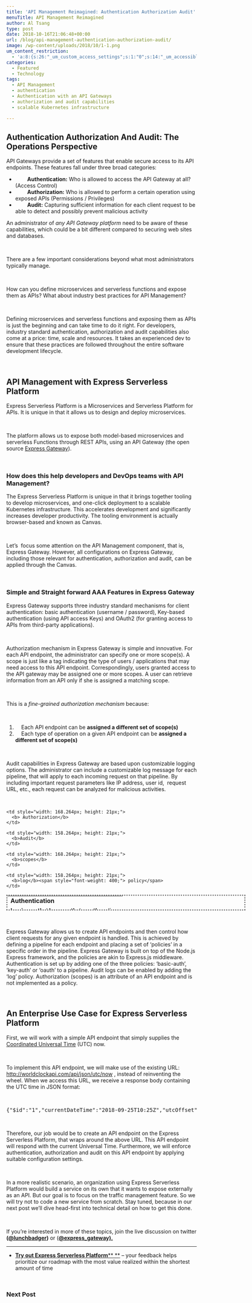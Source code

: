 ```yaml
---
title: 'API Management Reimagined: Authentication Authorization Audit'
menuTitle: API Management Reimagined
author: Al Tsang
type: post
date: 2018-10-16T21:06:48+00:00
url: /blog/api-management-authentication-authorization-audit/
image: /wp-content/uploads/2018/10/1-1.png
um_content_restriction:
  - 'a:8:{s:26:"_um_custom_access_settings";s:1:"0";s:14:"_um_accessible";s:1:"0";s:19:"_um_noaccess_action";s:1:"0";s:30:"_um_restrict_by_custom_message";s:1:"0";s:27:"_um_restrict_custom_message";s:0:"";s:19:"_um_access_redirect";s:1:"0";s:23:"_um_access_redirect_url";s:0:"";s:28:"_um_access_hide_from_queries";s:1:"0";}'
categories:
  - Featured
  - Technology
tags:
  - API Management
  - authentication
  - Authentication with an API Gateways
  - authorization and audit capabilities
  - scalable Kubernetes infrastructure

---
```

## **Authentication Authorization And Audit: The Operations Perspective**

<span style="font-weight: 400;">API Gateways provide a set of features that enable secure access to its API endpoints. These features fall under three broad categories:</span>

  *  <span style="font-weight: 400;">        <strong>Authentication:</strong> Who is allowed to access the API Gateway at all? (Access Control)</span>
  *  <span style="font-weight: 400;">        <strong>Authorization:</strong> Who is allowed to perform a certain operation using exposed APIs (Permissions / Privileges)</span>
  *  <span style="font-weight: 400;">        <strong>Audit:</strong> Capturing sufficient information for each client request to be able to detect and possibly prevent malicious activity</span>

<span style="font-weight: 400;">An administrator of <em>any API Gateway platform</em> need to be aware of these capabilities, which could be a bit different compared to securing web sites and databases.</span>

&nbsp;

<span style="font-weight: 400;">There are a few important considerations beyond what most administrators typically manage.</span>

&nbsp;

<span style="font-weight: 400;">How can you define microservices and serverless functions and expose them as APIs? </span><span style="font-weight: 400;">What about industry best practices for API Management?</span>

&nbsp;

<span style="font-weight: 400;">Defining microservices and serverless functions and exposing them as APIs is just the beginning and can take time to do it right. For developers, industry standard authentication, authorization and audit capabilities also come at a price: time, scale and resources. It takes an experienced dev to ensure that these practices are followed throughout the entire software development lifecycle. </span>

&nbsp;

## **API Management with Express Serverless Platform**

<span style="font-weight: 400;">Express Serverless Platform is a Microservices and Serverless Platform for APIs. It is unique in that it allows us to design and deploy microservices.</span>

&nbsp;

<span style="font-weight: 400;">The platform allows us to expose both model-based microservices and serverless Functions through REST APIs, using an API Gateway (the open source</span> [<span style="font-weight: 400;">Express Gateway</span>][1]<span style="font-weight: 400;">).</span>

&nbsp;

### How does this help developers and DevOps teams with API Management?

<span style="font-weight: 400;">The Express Serverless Platform is unique in that it brings together tooling to develop microservices, and one-click deployment to a scalable Kubernetes infrastructure. This accelerates development and significantly increases developer productivity. The tooling environment is actually browser-based and known as Canvas.</span>

&nbsp;

<span style="font-weight: 400;">Let&#8217;s  focus some attention on the API Management component, that is, Express Gateway. However, all configurations on Express Gateway, including those relevant for authentication, authorization and audit, can be applied through the Canvas.</span>

&nbsp;

### **Simple and Straight forward AAA Features in Express Gateway**

<span style="font-weight: 400;">Express Gateway supports three industry standard mechanisms for client authentication: basic authentication (username / password), Key-based authentication (using API access Keys) and OAuth2 (for granting access to APIs from third-party applications).</span>

&nbsp;

<span style="font-weight: 400;">Authorization mechanism in Express Gateway is simple and innovative. For each API endpoint, the administrator can specify one or more scope(s). A scope is just like a tag indicating the type of users / applications that may need access to this API endpoint. Correspondingly, users granted access to the API gateway may be assigned one or more scopes. A user can retrieve information from an API only if she is assigned a matching scope.</span>

&nbsp;

<span style="font-weight: 400;">This is a <em>fine-grained authorization mechanism</em> because:</span>

&nbsp;

  1.  <span style="font-weight: 400;">    Each API endpoint can be <strong>assigned a different set of scope(s)</strong></span>
  2.  <span style="font-weight: 400;">  </span> <span style="font-weight: 400;"> Each type of operation on a given API endpoint can be <strong>assigned a different set of scope(s)</strong></span>

&nbsp;

<span style="font-weight: 400;">Audit capabilities in Express Gateway are based upon customizable logging options. The administrator can include a customizable log message for each pipeline, that will apply to each incoming request on that pipeline. By including important request parameters like IP address, user id,  request URL, etc., each request can be analyzed for malicious activities.</span>

&nbsp;

<table style="border-style: dotted; height: 42px; width: 633px;">
  <tr style="height: 21px;">
    <td style="width: 289.375px; height: 21px;">
      <b>Authentication</b>
    </td>
    
    <td style="width: 168.264px; height: 21px;">
      <b> Authorization</b>
    </td>
    
    <td style="width: 158.264px; height: 21px;">
      <b>Audit</b>
    </td>
  </tr>
  
  <tr style="height: 21px;">
    <td style="width: 289.375px; height: 21px;">
      <b>basic-auth</b><span style="font-weight: 400;"> / </span><b>key-auth</b><span style="font-weight: 400;"> / </span><b>oauth </b><span style="font-weight: 400;">policy</span>
    </td>
    
    <td style="width: 168.264px; height: 21px;">
      <b>scopes</b>
    </td>
    
    <td style="width: 158.264px; height: 21px;">
      <b>log</b><span style="font-weight: 400;"> policy</span>
    </td>
  </tr>
</table>

&nbsp;

<span style="font-weight: 400;">Express Gateway allows us to create API endpoints and then control how client requests for any given endpoint is handled. This is achieved by defining a pipeline for each endpoint and placing a set of &#8216;policies&#8217; in a specific order in the pipeline. Express Gateway is built on top of the Node.js Express framework, and the policies are akin to Express.js middleware. Authentication is set up by adding one of the three policies: &#8216;basic-auth&#8217;, &#8216;key-auth&#8217; or &#8216;oauth&#8217; to a pipeline. Audit logs can be enabled by adding the &#8216;log&#8217; policy. Authorization (scopes) is an attribute of an API endpoint and is not implemented as a policy.</span>

&nbsp;

## **An Enterprise Use Case for Express Serverless Platform**

<span style="font-weight: 400;">First, we will work with a simple API endpoint that simply supplies the</span> [<span style="font-weight: 400;">Coordinated Universal Time</span>][2] <span style="font-weight: 400;">(UTC) now.</span>

&nbsp;

<span style="font-weight: 400;">To implement this API endpoint, we will make use of the existing URL:</span> [<span style="font-weight: 400;">http://worldclockapi.com/api/json/utc/now</span>][3] <span style="font-weight: 400;">, instead of reinventing the wheel. When we access this URL, we receive a response body containing the UTC time in JSON format:</span>

&nbsp;

<pre><span style="font-weight: 400;">{"$id":"1","currentDateTime":"2018-09-25T10:25Z","utcOffset":"00:00:00","isDayLightSavingsTime":false,"dayOfTheWeek":"Tuesday","timeZoneName":"UTC","currentFileTime":131823447213150424,"ordinalDate":"2018-268","serviceResponse":null}</span></pre>

&nbsp;

<span style="font-weight: 400;">Therefore, our job would be to create an API endpoint on the Express Serverless Platform, that wraps around the above URL. This API endpoint will respond with the current Universal Time. Furthermore, we will enforce authentication, authorization and audit on this API endpoint by applying suitable configuration settings.</span>

&nbsp;

<span style="font-weight: 400;">In a more realistic scenario, an organization using Express Serverless Platform would build a service on its own that it wants to expose externally as an API. But our goal is to focus on the traffic management feature. So we will try not to code a new service from scratch. Stay tuned, because in our next post we&#8217;ll dive head-first into technical detail on how to get this done.</span>

&nbsp;

If you&#8217;re interested in more of these topics, join the live discussion on twitter **([@lunchbadger][4])** or (**[@express_gateway).][5]**

* * *

  * [**Try out Express Serverless Platform**** **][6] &#8211; your feedback helps prioritize our roadmap with the most value realized within the shortest amount of time


<div class="spaced" style="padding-top:15px; clear:both;" >
</div>

### Next Post

 [1]: http://www.express-gateway.io?utm_source=content_mkt_apimgnt&utm_medium=blog&utm_campaign=2018-08-trial-launch&utm_content=link
 [2]: https://en.wikipedia.org/wiki/Coordinated_Universal_Time
 [3]: http://worldclockapi.com/api/json/utc/now
 [4]: http://www.twitter.com/lunchbadger
 [5]: https://twitter.com/express_gateway
 [6]: /install
 [7]: https://www.lunchbadger.com/express-api-gateway-enterprise-support?utm_source=content_mkt_apimgnt&utm_medium=blog&utm_campaign=2018-08-trial-launch&utm_content=link
 [8]: https://www.lunchbadger.com/express-gateway-enterprise/?utm_source=content_mkt_apimgnt&utm_medium=blog&utm_campaign=2018-08-trial-launch&utm_content=link
 [9]: http://eepurl.com/cSR5vT?utm_source=content_mkt_apimgnt&utm_medium=blog&utm_campaign=2018-08-trial-launch&utm_content=link